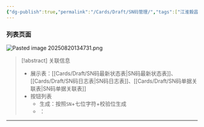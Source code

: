 ```yaml
---
{"dg-publish":true,"permalink":"/Cards/Draft/SN码管理/","tags":["江淮毅昌/蝶创I-MES/MES"]}
---
```



### 列表页面

![Pasted image 20250820134731.png](/img/user/Extras/Attachments/Pasted%20image%2020250820134731.png)


> [!abstract] 关联信息
> - 展示表：[[Cards/Draft/SN码最新状态表\|SN码最新状态表]]、[[Cards/Draft/SN码日志表\|SN码日志表]]、[[Cards/Draft/SN码单据关联表\|SN码单据关联表]]
> - 按钮列表
> 	- 生成：按照`SN`+七位字符+校验位生成
> 	- ：

---

